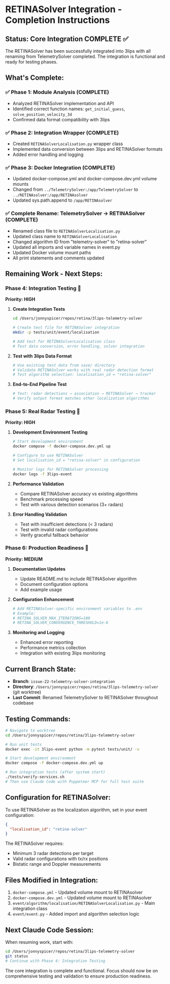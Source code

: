 # RETINASolver Integration - Completion Instructions

## Status: Core Integration COMPLETE ✅

The RETINASolver has been successfully integrated into 3lips with all renaming from TelemetrySolver completed. The integration is functional and ready for testing phases.

## What's Complete:

### ✅ Phase 1: Module Analysis (COMPLETE)
- Analyzed RETINASolver implementation and API
- Identified correct function names: `get_initial_guess`, `solve_position_velocity_3d`
- Confirmed data format compatibility with 3lips

### ✅ Phase 2: Integration Wrapper (COMPLETE)  
- Created `RETINASolverLocalisation.py` wrapper class
- Implemented data conversion between 3lips and RETINASolver formats
- Added error handling and logging

### ✅ Phase 3: Docker Integration (COMPLETE)
- Updated docker-compose.yml and docker-compose.dev.yml volume mounts
- Changed from `../TelemetrySolver:/app/TelemetrySolver` to `../RETINAsolver:/app/RETINAsolver`
- Updated sys.path.append to `/app/RETINAsolver`

### ✅ Complete Rename: TelemetrySolver → RETINASolver (COMPLETE)
- Renamed class file to `RETINASolverLocalisation.py`
- Updated class name to `RETINASolverLocalisation`
- Changed algorithm ID from "telemetry-solver" to "retina-solver"
- Updated all imports and variable names in event.py
- Updated Docker volume mount paths
- All print statements and comments updated

## Remaining Work - Next Steps:

### Phase 4: Integration Testing 🔄
**Priority: HIGH**

1. **Create Integration Tests**
   ```bash
   cd /Users/jonnyspicer/repos/retina/3lips-telemetry-solver
   
   # Create test file for RETINASolver integration
   mkdir -p tests/unit/event/localisation
   
   # Add test for RETINASolverLocalisation class
   # Test data conversion, error handling, solver integration
   ```

2. **Test with 3lips Data Format**
   ```bash
   # Use existing test data from save/ directory
   # Validate RETINASolver works with real radar detection format
   # Test algorithm selection: localisation_id = "retina-solver"
   ```

3. **End-to-End Pipeline Test**
   ```bash
   # Test: radar detections → association → RETINASolver → tracker
   # Verify output format matches other localization algorithms
   ```

### Phase 5: Real Radar Testing 🔄  
**Priority: HIGH**

1. **Development Environment Testing**
   ```bash
   # Start development environment
   docker compose -f docker-compose.dev.yml up
   
   # Configure to use RETINASolver
   # Set localisation_id = "retina-solver" in configuration
   
   # Monitor logs for RETINASolver processing
   docker logs -f 3lips-event
   ```

2. **Performance Validation**
   - Compare RETINASolver accuracy vs existing algorithms
   - Benchmark processing speed
   - Test with various detection scenarios (3+ radars)

3. **Error Handling Validation**
   - Test with insufficient detections (< 3 radars)
   - Test with invalid radar configurations
   - Verify graceful fallback behavior

### Phase 6: Production Readiness 🔄
**Priority: MEDIUM**

1. **Documentation Updates**
   - Update README.md to include RETINASolver algorithm
   - Document configuration options
   - Add example usage

2. **Configuration Enhancement**
   ```bash
   # Add RETINASolver-specific environment variables to .env
   # Example:
   # RETINA_SOLVER_MAX_ITERATIONS=100
   # RETINA_SOLVER_CONVERGENCE_THRESHOLD=1e-6
   ```

3. **Monitoring and Logging**
   - Enhanced error reporting
   - Performance metrics collection
   - Integration with existing 3lips monitoring

## Current Branch State:

- **Branch**: `issue-22-telemetry-solver-integration` 
- **Directory**: `/Users/jonnyspicer/repos/retina/3lips-telemetry-solver` (git worktree)
- **Last Commit**: Renamed TelemetrySolver to RETINASolver throughout codebase

## Testing Commands:

```bash
# Navigate to worktree
cd /Users/jonnyspicer/repos/retina/3lips-telemetry-solver

# Run unit tests
docker exec -it 3lips-event python -m pytest tests/unit/ -v

# Start development environment
docker compose -f docker-compose.dev.yml up

# Run integration tests (after system start)
./tests/verify-services.sh
# Then use Claude Code with Puppeteer MCP for full test suite
```

## Configuration for RETINASolver:

To use RETINASolver as the localization algorithm, set in your event configuration:
```json
{
  "localisation_id": "retina-solver"
}
```

The RETINASolver requires:
- Minimum 3 radar detections per target
- Valid radar configurations with tx/rx positions
- Bistatic range and Doppler measurements

## Files Modified in Integration:

1. `docker-compose.yml` - Updated volume mount to RETINAsolver
2. `docker-compose.dev.yml` - Updated volume mount to RETINAsolver  
3. `event/algorithm/localisation/RETINASolverLocalisation.py` - Main integration class
4. `event/event.py` - Added import and algorithm selection logic

## Next Claude Code Session:

When resuming work, start with:

```bash
cd /Users/jonnyspicer/repos/retina/3lips-telemetry-solver
git status
# Continue with Phase 4: Integration Testing
```

The core integration is complete and functional. Focus should now be on comprehensive testing and validation to ensure production readiness.